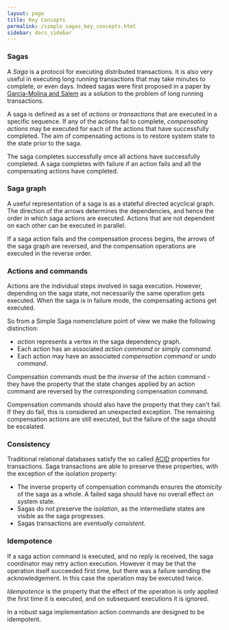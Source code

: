 ```yaml
---
layout: page
title: Key Concepts
permalink: /simple_sagas_key_concepts.html
sidebar: docs_sidebar
---
```


### Sagas

A *Saga* is a protocol for executing distributed transactions. It is also very useful in executing long running transactions that may
take minutes to complete, or even days.
Indeed sagas were first proposed in a paper by [Garcia-Molina and Salem](https://www.cs.cornell.edu/andru/cs711/2002fa/reading/sagas.pdf) 
as a solution to the problem of long running transactions.

A saga is defined as a set of *actions* or *transactions* that are executed in a specific sequence.
If any of the actions fail to complete, *compensating actions* may be executed for each of the actions that have
successfully completed. The aim of compensating actions is to restore system state to the state prior to the saga. 

The saga completes successfully once all actions have successfully completed. A saga completes with failure if an action fails
and all the compensating actions have completed.

### Saga graph

A useful representation of a saga is as a stateful directed acyclical graph. 
The direction of the arrows determines the dependencies, and hence the order in which saga actions are executed. 
Actions that are not dependent on each other can be executed in parallel.

If a saga action fails and the compensation process begins, the arrows of the saga graph are reversed, and the compensation operations are executed in the reverse order.

### Actions and commands

Actions are the individual steps involved in saga execution. 
However, depending on the saga state, not necessarily the same operation gets executed.
When the saga is in failure mode, the compensating actions get executed.

So from a Simple Saga nomenclature point of view we make the following distinction:
* *action* represents a vertex in the saga dependency graph.
* Each action has an associated *action command* or simply *command*.
* Each action may have an associated *compensation command* or *undo command*.

Compensation commands must be the *inverse* of the action command - they have the property that the state changes 
applied by an action command are reversed by the corresponding compensation command. 

Compensation commands should also have the property that they can't fail. If they do fail, this 
is considered an unexpected exception.  The remaining compensation actions are still executed, 
but the failure of the saga should be escalated.

### Consistency

Traditional relational databases satisfy the so called [ACID](https://en.wikipedia.org/wiki/ACID_(computer_science)) properties for transactions.
Saga transactions are able to preserve these properties, with the exception of the isolation property:
* The inverse property of compensation commands ensures the *atomicity* of the saga as a whole. A failed saga should have no overall effect on system state.
* Sagas do not preserve the *isolation*, as the intermediate states are visible as the saga progresses.
* Sagas transactions are *eventually consistent*.

### Idempotence

If a saga action command is executed, and no reply is received,
the saga coordinator may retry action execution. 
However it may be that the operation itself succeeded first time, but there was a failure sending the acknowledgement. 
In this case the operation may be executed twice.

*Idempotence* is the property that the effect of the operation is only applied the first time it is executed, 
and on subsequent executions it is ignored.

In a robust saga implementation action commands are designed to be idempotent.

